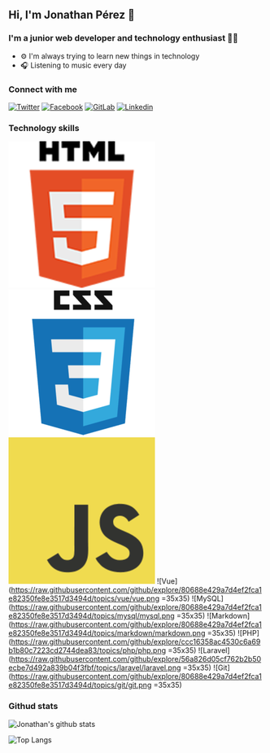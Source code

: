 ## Hi, I'm Jonathan Pérez 👋

### I'm a junior web developer  and technology enthusiast 👨‍💻
- ⚙ I'm always trying to learn new things in technology
- 🎧 Listening to music every day


### Connect with me
[![Twitter](https://img.shields.io/badge/twitter-%231DA1F2.svg?&style=for-the-badge&logo=twitter&logoColor=white)](https://twitter.com/jonathans99_)
[![Facebook](https://img.shields.io/badge/facebook-%231877F2.svg?&style=for-the-badge&logo=facebook&logoColor=white)](https://www.facebook.com/profile.php?id=100013881484938)
[![GitLab](https://img.shields.io/badge/gitlab-%23330f63.svg?&style=for-the-badge&logo=gitlab&logoColor=white)](https://gitlab.com/Jonathans99)
[![Linkedin](https://img.shields.io/badge/linkedin-%230077B5.svg?&style=for-the-badge&logo=linkedin&logoColor=white)](https://www.linkedin.com/in/jonathan-p%C3%A9rez-a229a2162/)

### Technology skills
![HTML](https://raw.githubusercontent.com/github/explore/80688e429a7d4ef2fca1e82350fe8e3517d3494d/topics/html/html.png )
![CSS](https://raw.githubusercontent.com/github/explore/80688e429a7d4ef2fca1e82350fe8e3517d3494d/topics/css/css.png )
![JS](https://raw.githubusercontent.com/github/explore/80688e429a7d4ef2fca1e82350fe8e3517d3494d/topics/javascript/javascript.png)
![Vue](https://raw.githubusercontent.com/github/explore/80688e429a7d4ef2fca1e82350fe8e3517d3494d/topics/vue/vue.png =35x35)
![MySQL](https://raw.githubusercontent.com/github/explore/80688e429a7d4ef2fca1e82350fe8e3517d3494d/topics/mysql/mysql.png =35x35)
![Markdown](https://raw.githubusercontent.com/github/explore/80688e429a7d4ef2fca1e82350fe8e3517d3494d/topics/markdown/markdown.png =35x35)
![PHP](https://raw.githubusercontent.com/github/explore/ccc16358ac4530c6a69b1b80c7223cd2744dea83/topics/php/php.png =35x35)
![Laravel](https://raw.githubusercontent.com/github/explore/56a826d05cf762b2b50ecbe7d492a839b04f3fbf/topics/laravel/laravel.png =35x35)
![Git](https://raw.githubusercontent.com/github/explore/80688e429a7d4ef2fca1e82350fe8e3517d3494d/topics/git/git.png =35x35)

### Githud stats
![Jonathan's github stats](https://github-readme-stats.vercel.app/api?username=jonathans-99&theme=dark&show_icons=true&count_private=true)

![Top Langs](https://github-readme-stats.vercel.app/api/top-langs/?username=jonathans-99&layout=compact&theme=dark)

